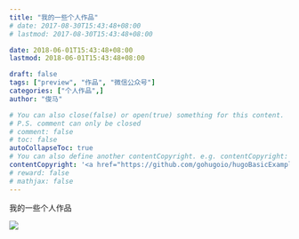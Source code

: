 ```yaml
---
title: "我的一些个人作品"
# date: 2017-08-30T15:43:48+08:00
# lastmod: 2017-08-30T15:43:48+08:00

date: 2018-06-01T15:43:48+08:00
lastmod: 2018-06-01T15:43:48+08:00

draft: false
tags: ["preview", "作品", "微信公众号"]
categories: ["个人作品",]
author: "俊马"

# You can also close(false) or open(true) something for this content.
# P.S. comment can only be closed
# comment: false
# toc: false
autoCollapseToc: true
# You can also define another contentCopyright. e.g. contentCopyright: "This is another copyright."
contentCopyright: '<a href="https://github.com/gohugoio/hugoBasicExample" rel="noopener" target="_blank">See origin</a>'
# reward: false
# mathjax: false
---
```



我的一些个人作品

![](mac.jpg)